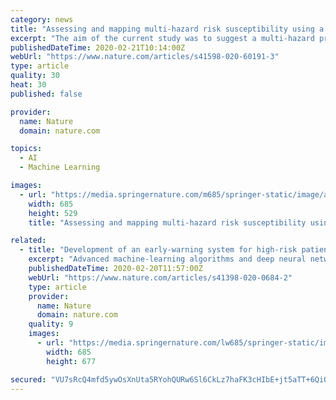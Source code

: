 ```yaml
---
category: news
title: "Assessing and mapping multi-hazard risk susceptibility using a machine learning technique"
excerpt: "The aim of the current study was to suggest a multi-hazard probability assessment in Fars Province, Shiraz City, and its four strategic watersheds. At first, we construct maps depicting the most effective factors on floods (12 factors), forest fires (10 factors), and landslides (10 factors), and used the Boruta algorithm to prioritize the ..."
publishedDateTime: 2020-02-21T10:14:00Z
webUrl: "https://www.nature.com/articles/s41598-020-60191-3"
type: article
quality: 30
heat: 30
published: false

provider:
  name: Nature
  domain: nature.com

topics:
  - AI
  - Machine Learning

images:
  - url: "https://media.springernature.com/m685/springer-static/image/art%3A10.1038%2Fs41598-020-60191-3/MediaObjects/41598_2020_60191_Fig1_HTML.png"
    width: 685
    height: 529
    title: "Assessing and mapping multi-hazard risk susceptibility using a machine learning technique"

related:
  - title: "Development of an early-warning system for high-risk patients for suicide attempt using deep learning and electronic health records"
    excerpt: "Advanced machine-learning algorithms and deep neural networks were utilized to build models with the data from electronic health records (EHRs). A final risk score was calculated for each individual and calibrated to indicate the probability of a suicide ..."
    publishedDateTime: 2020-02-20T11:57:00Z
    webUrl: "https://www.nature.com/articles/s41398-020-0684-2"
    type: article
    provider:
      name: Nature
      domain: nature.com
    quality: 9
    images:
      - url: "https://media.springernature.com/lw685/springer-static/image/art%3A10.1038%2Fs41398-020-0684-2/MediaObjects/41398_2020_684_Fig2_HTML.png"
        width: 685
        height: 677

secured: "VU7sRcQ4mfd5ywOsXnUta5RYohQURw6Sl6CkLz7haFK3cHIbE+jt5aTT+6QiQhRmunJb7Fk/fgSzJQqH7GGa8Fx0cZWQ2Hda1LccyILOSAAcAKOz72Sre3Q88Bt8Z8yrsvd138MvrW4MixQkDCcwqP7ftDQ6PS+gbyFLhGhFqLCK8kUqW6r+ZpIeZ8v5zFUV4VCEf3rwvW/ulKSj1r8H3FW28DYPmyTEIz9RHc8OBtL5Z6k7uQ0YUovVkZ9vzF+nL8UMVHvLRkoVR1tF0vbIf5dF1dOgd4vT/IWr1e1sr2HZIULueKigQj3ziMiJrwFN;sSdxtUbbv4MocPyIukkRsg=="
---
```


